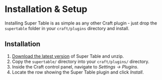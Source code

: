 # Installation & Setup

Installing Super Table is as simple as any other Craft plugin - just drop the `supertable` folder in your `craft/plugins` directory and install.

## Installation

1.  [Download the latest version](/craft-plugins/super-table/pricing) of Super Table and unzip.
2.  Copy the `supertable/` directory into your `craft/plugins/` directory.
3.  Inside the Craft control panel, navigate to _Settings → Plugins_.
4.  Locate the row showing the Super Table plugin and click _Install_.